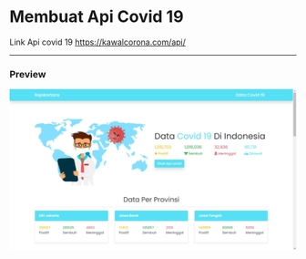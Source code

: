 <h1>Membuat Api Covid 19</h1>

<span>Link Api covid 19 <a href="https://kawalcorona.com/api/">https://kawalcorona.com/api/</a></span>

<hr>

<h3>Preview</h3>

<img src="assets/img/image.jpg" alt="">


